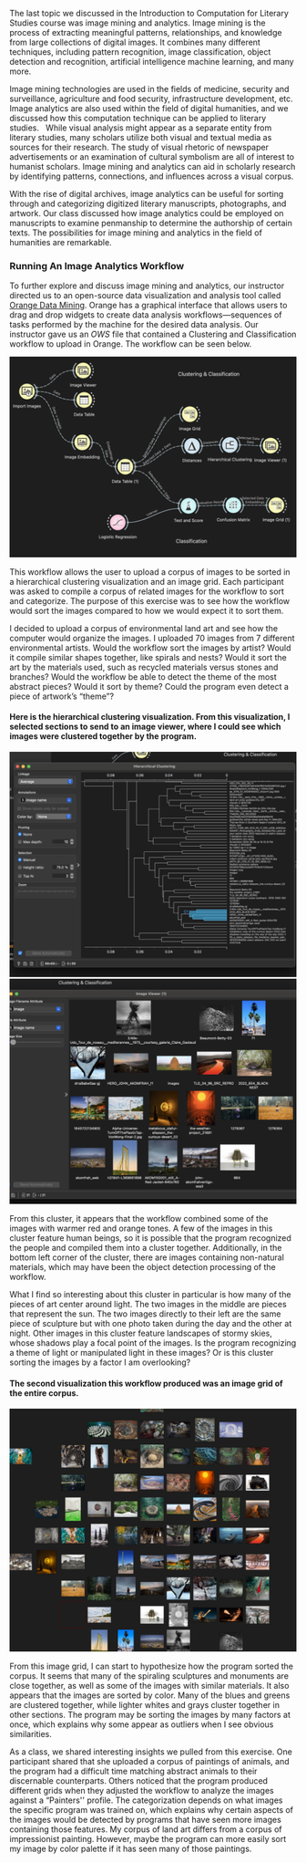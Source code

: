 The last topic we discussed in the Introduction to Computation for Literary Studies course was image mining and analytics. Image mining is the process of extracting meaningful patterns, relationships, and knowledge from large collections of digital images. It combines many different techniques, including pattern recognition, image classification, object detection and recognition, artificial intelligence machine learning, and many more. 

Image mining technologies are used in the fields of medicine, security and surveillance, agriculture and food security, infrastructure development, etc. Image analytics are also used within the field of digital humanities, and we discussed how this computation technique can be applied to literary studies.
 
While visual analysis might appear as a separate entity from literary studies, many scholars utilize both visual and textual media as sources for their research. The study of visual rhetoric of newspaper advertisements or an examination of cultural symbolism are all of interest to humanist scholars. Image mining and analytics can aid in scholarly research by identifying patterns, connections, and influences across a visual corpus. 

With the rise of digital archives, image analytics can be useful for sorting through and categorizing digitized literary manuscripts, photographs, and artwork. Our class discussed how image analytics could be employed on manuscripts to examine penmanship to determine the authorship of certain texts. The possibilities for image mining and analytics in the field of humanities are remarkable.

### Running An Image Analytics Workflow

To further explore and discuss image mining and analytics, our instructor directed us to an open-source data visualization and analysis tool called [Orange Data Mining](https://orangedatamining.com/). Orange has a graphical interface that allows users to drag and drop widgets to create data analysis workflows—sequences of tasks performed by the machine for the desired data analysis. Our instructor gave us an *OWS* file that contained a Clustering and Classification workflow to upload in Orange. The workflow can be seen below. 

![](/assets/image/orange.png)

This workflow allows the user to upload a corpus of images to be sorted in a hierarchical clustering visualization and an image grid. Each participant was asked to compile a corpus of related images for the workflow to sort and categorize. The purpose of this exercise was to see how the workflow would sort the images compared to how we would expect it to sort them.

I decided to upload a corpus of environmental land art and see how the computer would organize the images. I uploaded 70 images from 7 different environmental artists. Would the workflow sort the images by artist? Would it compile similar shapes together, like spirals and nests? Would it sort the art by the materials used, such as recycled materials versus stones and branches? Would the workflow be able to detect the theme of the most abstract pieces? Would it sort by theme? Could the program even detect a piece of artwork’s “theme”? 

#### Here is the hierarchical clustering visualization. From this visualization, I selected sections to send to an image viewer, where I could see which images were clustered together by the program. 

![](/assets/image/environcluster.png)
![](/assets/image/environ2.png)

From this cluster, it appears that the workflow combined some of the images with warmer red and orange tones. A few of the images in this cluster feature human beings, so it is possible that the program recognized the people and compiled them into a cluster together. Additionally, in the bottom left corner of the cluster, there are images containing non-natural materials, which may have been the object detection processing of the workflow. 

What I find so interesting about this cluster in particular is how many of the pieces of art center around light. The two images in the middle are pieces that represent the sun. The two images directly to their left are the same piece of sculpture but with one photo taken during the day and the other at night. Other images in this cluster feature landscapes of stormy skies, whose shadows play a focal point of the images. Is the program recognizing a theme of light or manipulated light in these images? Or is this cluster sorting the images by a factor I am overlooking? 

#### The second visualization this workflow produced was an image grid of the entire corpus. 

![](/assets/image/environ1.png)

From this image grid, I can start to hypothesize how the program sorted the corpus. It seems that many of the spiraling sculptures and monuments are close together, as well as some of the images with similar materials. It also appears that the images are sorted by color. Many of the blues and greens are clustered together, while lighter whites and grays cluster together in other sections. The program may be sorting the images by many factors at once, which explains why some appear as outliers when I see obvious similarities. 

As a class, we shared interesting insights we pulled from this exercise. One participant shared that she uploaded a corpus of paintings of animals, and the program had a difficult time matching abstract animals to their discernable counterparts. Others noticed that the program produced different grids when they adjusted the workflow to analyze the images against a “Painters'' profile. The categorization depends on what images the specific program was trained on, which explains why certain aspects of the images would be detected by programs that have seen more images containing those features. My corpus of land art differs from a corpus of impressionist painting. However, maybe the program can more easily sort my image by color palette if it has seen many of those paintings. 